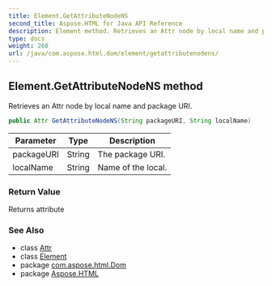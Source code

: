 ```yaml
---
title: Element.GetAttributeNodeNS
second_title: Aspose.HTML for Java API Reference
description: Element method. Retrieves an Attr node by local name and package URI
type: docs
weight: 260
url: /java/com.aspose.html.dom/element/getattributenodens/
---
```

## Element.GetAttributeNodeNS method

Retrieves an Attr node by local name and package URI.

```java
public Attr GetAttributeNodeNS(String packageURI, String localName)
```

| Parameter | Type | Description |
| --- | --- | --- |
| packageURI | String | The package URI. |
| localName | String | Name of the local. |

### Return Value

Returns attribute

### See Also

* class [Attr](../../attr/)
* class [Element](../)
* package [com.aspose.html.Dom](../../element/)
* package [Aspose.HTML](../../../)
